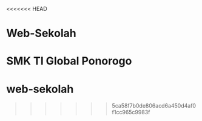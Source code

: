 <<<<<<< HEAD
# Web-Sekolah
SMK TI Global Ponorogo
=======
# web-sekolah
>>>>>>> 5ca58f7b0de806acd6a450d4af0f1cc965c9983f
